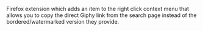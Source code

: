 Firefox extension which adds an item to the right click context menu that allows you to copy the
direct Giphy link from the search page instead of the bordered/watermarked version they provide.
